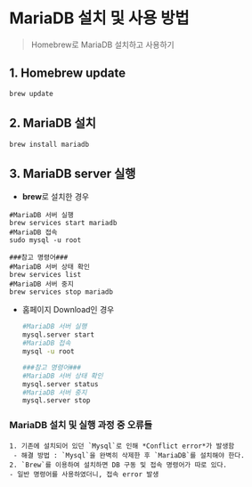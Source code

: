 # MariaDB 설치 및 사용 방법

> Homebrew로 MariaDB 설치하고 사용하기

## 1. Homebrew update

```shell
brew update
```

## 2. MariaDB 설치

```shell
brew install mariadb
```

## 3. MariaDB server 실행

- **brew**로 설치한 경우

```shell
#MariaDB 서버 실행
brew services start mariadb
#MariaDB 접속
sudo mysql -u root

###참고 명령어###
#MariaDB 서버 상태 확인
brew services list
#MariaDB 서버 중지
brew services stop mariadb

```

- 홈페이지 Download인 경우

  ```sh
  #MariaDB 서버 실행
  mysql.server start
  #MariaDB 접속
  mysql -u root
  
  ###참고 명령어###
  #MariaDB 서버 상태 확인
  mysql.server status
  #MariaDB 서버 중지
  mysql.server stop
  ```

  

### MariaDB 설치 및 실행 과정 중 오류들

 	1. 기존에 설치되어 있던 `Mysql`로 인해 *Conflict error*가 발생함
     - 해결 방법 : `Mysql`을 완벽히 삭제한 후 `MariaDB`를 설치해야 한다.
	2. `Brew`를 이용하여 설치하면 DB 구동 및 접속 명령어가 따로 있다.
    - 일반 명령어를 사용하였더니, 접속 error 발생



